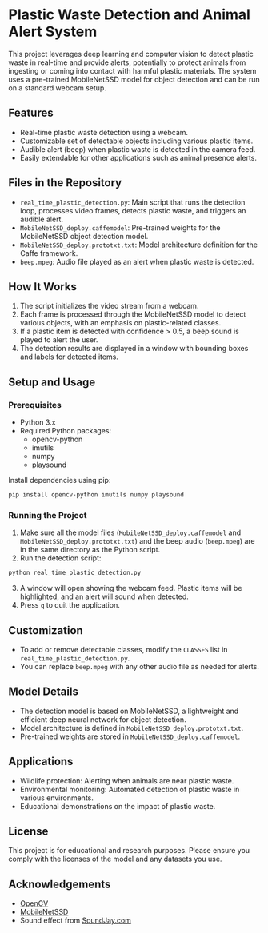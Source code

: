 # Plastic Waste Detection and Animal Alert System

This project leverages deep learning and computer vision to detect plastic waste in real-time and provide alerts, potentially to protect animals from ingesting or coming into contact with harmful plastic materials. The system uses a pre-trained MobileNetSSD model for object detection and can be run on a standard webcam setup.

## Features

- Real-time plastic waste detection using a webcam.
- Customizable set of detectable objects including various plastic items.
- Audible alert (beep) when plastic waste is detected in the camera feed.
- Easily extendable for other applications such as animal presence alerts.

## Files in the Repository

- `real_time_plastic_detection.py`: Main script that runs the detection loop, processes video frames, detects plastic waste, and triggers an audible alert.
- `MobileNetSSD_deploy.caffemodel`: Pre-trained weights for the MobileNetSSD object detection model.
- `MobileNetSSD_deploy.prototxt.txt`: Model architecture definition for the Caffe framework.
- `beep.mpeg`: Audio file played as an alert when plastic waste is detected.

## How It Works

1. The script initializes the video stream from a webcam.
2. Each frame is processed through the MobileNetSSD model to detect various objects, with an emphasis on plastic-related classes.
3. If a plastic item is detected with confidence > 0.5, a beep sound is played to alert the user.
4. The detection results are displayed in a window with bounding boxes and labels for detected items.

## Setup and Usage

### Prerequisites

- Python 3.x
- Required Python packages:
  - opencv-python
  - imutils
  - numpy
  - playsound

Install dependencies using pip:
```bash
pip install opencv-python imutils numpy playsound
```

### Running the Project

1. Make sure all the model files (`MobileNetSSD_deploy.caffemodel` and `MobileNetSSD_deploy.prototxt.txt`) and the beep audio (`beep.mpeg`) are in the same directory as the Python script.
2. Run the detection script:
```bash
python real_time_plastic_detection.py
```
3. A window will open showing the webcam feed. Plastic items will be highlighted, and an alert will sound when detected.
4. Press `q` to quit the application.

## Customization

- To add or remove detectable classes, modify the `CLASSES` list in `real_time_plastic_detection.py`.
- You can replace `beep.mpeg` with any other audio file as needed for alerts.

## Model Details

- The detection model is based on MobileNetSSD, a lightweight and efficient deep neural network for object detection.
- Model architecture is defined in `MobileNetSSD_deploy.prototxt.txt`.
- Pre-trained weights are stored in `MobileNetSSD_deploy.caffemodel`.

## Applications

- Wildlife protection: Alerting when animals are near plastic waste.
- Environmental monitoring: Automated detection of plastic waste in various environments.
- Educational demonstrations on the impact of plastic waste.

## License

This project is for educational and research purposes. Please ensure you comply with the licenses of the model and any datasets you use.

## Acknowledgements

- [OpenCV](https://opencv.org/)
- [MobileNetSSD](https://github.com/chuanqi305/MobileNet-SSD)
- Sound effect from [SoundJay.com](https://www.soundjay.com/)
